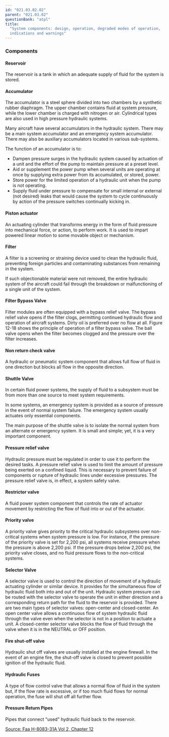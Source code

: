 ```yaml
---
id: "021.03.02.02"
parent: "021.03.02"
questionBank: "atpl"
title:
  "System components: design, operation, degraded modes of operation,
  indications and warnings"
---
```


### Components

#### Reservoir

The reservoir is a tank in which an adequate supply of fluid for the system is
stored.

#### Accumulator

The accumulator is a steel sphere divided into two chambers by a synthetic
rubber diaphragm. The upper chamber contains fluid at system pressure, while the
lower chamber is charged with nitrogen or air. Cylindrical types are also used
in high pressure hydraulic systems.

Many aircraft have several accumulators in the hydraulic system. There may be a
main system accumulator and an emergency system accumulator. There may also be
auxiliary accumulators located in various sub-systems.

The function of an accumulator is to:

- Dampen pressure surges in the hydraulic system caused by actuation of a unit
  and the effort of the pump to maintain pressure at a preset level.
- Aid or supplement the power pump when several units are operating at once by
  supplying extra power from its accumulated, or stored, power.
- Store power for the limited operation of a hydraulic unit when the pump is not
  operating.
- Supply fluid under pressure to compensate for small internal or external (not
  desired) leaks that would cause the system to cycle continuously by action of
  the pressure switches continually kicking in.

#### Piston actuator

An actuating cylinder that transforms energy in the form of fluid pressure into
mechanical force, or action, to perform work. It is used to impart powered
linear motion to some movable object or mechanism.

#### Filter

A filter is a screening or straining device used to clean the hydraulic fluid,
preventing foreign particles and contaminating substances from remaining in the
system.

If such objectionable material were not removed, the entire hydraulic system of
the aircraft could fail through the breakdown or malfunctioning of a single unit
of the system.

#### Filter Bypass Valve

Filter modules are often equipped with a bypass relief valve. The bypass relief
valve opens if the filter clogs, permitting continued hydraulic flow and
operation of aircraft systems. Dirty oil is preferred over no flow at all.
Figure 12-18 shows the principle of operation of a filter bypass valve. The ball
valve opens when the filter becomes clogged and the pressure over the filter
increases.

#### Non return check valve

A hydraulic or pneumatic system component that allows full flow of fluid in one
direction but blocks all flow in the opposite direction.

#### Shuttle Valve

In certain fluid power systems, the supply of fluid to a subsystem must be from
more than one source to meet system requirements.

In some systems, an emergency system is provided as a source of pressure in the
event of normal system failure. The emergency system usually actuates only
essential components.

The main purpose of the shuttle valve is to isolate the normal system from an
alternate or emergency system. It is small and simple; yet, it is a very
important component.

#### Pressure relief valve

Hydraulic pressure must be regulated in order to use it to perform the desired
tasks. A pressure relief valve is used to limit the amount of pressure being
exerted on a confined liquid. This is necessary to prevent failure of components
or rupture of hydraulic lines under excessive pressures. The pressure relief
valve is, in effect, a system safety valve.

#### Restrictor valve

A fluid power system component that controls the rate of actuator movement by
restricting the flow of fluid into or out of the actuator.

#### Priority valve

A priority valve gives priority to the critical hydraulic subsystems over
non-critical systems when system pressure is low. For instance, if the pressure
of the priority valve is set for 2,200 psi, all systems receive pressure when
the pressure is above 2,200 psi. If the pressure drops below 2,200 psi, the
priority valve closes, and no fluid pressure flows to the non-critical systems.

#### Selector Valve

A selector valve is used to control the direction of movement of a hydraulic
actuating cylinder or similar device. It provides for the simultaneous flow of
hydraulic fluid both into and out of the unit. Hydraulic system pressure can be
routed with the selector valve to operate the unit in either direction and a
corresponding return path for the fluid to the reservoir is provided. There are
two main types of selector valves: open-center and closed-center. An open center
valve allows a continuous flow of system hydraulic fluid through the valve even
when the selector is not in a position to actuate a unit. A closed-center
selector valve blocks the flow of fluid through the valve when it is in the
NEUTRAL or OFF position.

#### Fire shut-off valve

Hydraulic shut off valves are usually installed at the engine firewall. In the
event of an engine fire, the shut-off valve is closed to prevent possible
ignition of the hydraulic fluid.

#### Hydraulic Fuses

A type of flow control valve that allows a normal flow of fluid in the system
but, if the flow rate is excessive, or if too much fluid flows for normal
operation, the fuse will shut off all further flow.

#### Pressure Return Pipes

Pipes that connect "used" hydraulic fluid back to the reservoir.

[Source: Faa H-8083-31A Vol 2, Chapter 12](https://www.faa.gov/regulations_policies/handbooks_manuals/aviation/media/amt_airframe_hb_vol_2.pdf)
